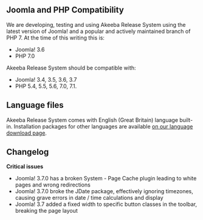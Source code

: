 ## Joomla and PHP Compatibility

We are developing, testing and using Akeeba Release System using the latest version of Joomla! and a popular and actively maintained branch of PHP 7. At the time of this writing this is:
* Joomla! 3.6
* PHP 7.0

Akeeba Release System should be compatible with:
* Joomla! 3.4, 3.5, 3.6, 3.7
* PHP 5.4, 5.5, 5.6, 7.0, 7.1.

## Language files

Akeeba Release System comes with English (Great Britain) language built-in. Installation packages for other languages are available [on our language download page](https://cdn.akeebabackup.com/language/ars/index.html).

## Changelog

**Critical issues**

* Joomla! 3.7.0 has a broken System - Page Cache plugin leading to white pages and wrong redirections
* Joomla! 3.7.0 broke the JDate package, effectively ignoring timezones, causing grave errors in date / time calculations and display
* Joomla! 3.7 added a fixed width to specific button classes in the toolbar, breaking the page layout
